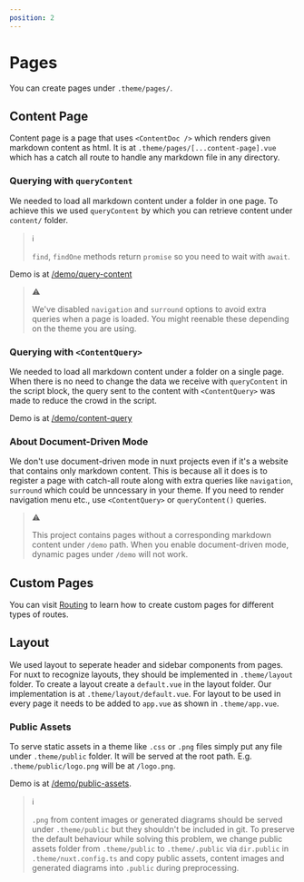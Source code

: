 ```yaml
---
position: 2
---
```


# Pages

You can create pages under `.theme/pages/`.

## Content Page

Content page is a page that uses `<ContentDoc />` which renders given markdown
content as html. It is at `.theme/pages/[...content-page].vue` which has a
catch all route to handle any markdown file in any directory.

### Querying with `queryContent`

We needed to load all markdown content under a folder in one page. To achieve
this we used `queryContent` by which you can retrieve content under `content/`
folder.

> :information_source:
>
> `find`, `findOne` methods return `promise` so you need to wait with `await`.

Demo is at [/demo/query-content](/demo/query-content)

> :warning:
>
> We've disabled `navigation` and `surround` options to avoid extra queries
> when a page is loaded. You might reenable these depending on the theme you
> are using.

### Querying with `<ContentQuery>`

We needed to load all markdown content under a folder on a single page. When
there is no need to change the data we receive with `queryContent` in the
script block, the query sent to the content with `<ContentQuery>` was made to
reduce the crowd in the script.

Demo is at [/demo/content-query](/demo/content-query)

### About Document-Driven Mode

We don't use document-driven mode in nuxt projects even if it's a website that
contains only markdown content. This is because all it does is to register a
page with catch-all route along with extra queries like `navigation`,
`surround` which could be unncessary in your theme. If you need to render
navigation menu etc., use `<ContentQuery>` or `queryContent()` queries.

> :warning:
>
> This project contains pages without a corresponding markdown content under
> `/demo` path. When you enable document-driven mode, dynamic pages under
> `/demo` will not work.

## Custom Pages

You can visit [Routing](./routing.md) to learn how to create custom pages for
different types of routes.

## Layout

We used layout to seperate header and sidebar components from pages. For nuxt
to recognize layouts, they should be implemented in `.theme/layout` folder. To
create a layout create a `default.vue` in the layout folder. Our implementation
is at `.theme/layout/default.vue`. For layout to be used in every page it needs
to be added to `app.vue` as shown in `.theme/app.vue`.

### Public Assets

To serve static assets in a theme like `.css` or `.png` files simply put any
file under `.theme/public` folder. It will be served at the root path. E.g.
`.theme/public/logo.png` will be at `/logo.png`.

Demo is at [/demo/public-assets](/demo/public-assets).

> :information_source:
>
> `.png` from content images or generated diagrams should be served under
> `.theme/public` but they shouldn't be included in git. To preserve the
> default behaviour while solving this problem, we change public assets folder
> from `.theme/public` to `.theme/.public` via `dir.public` in
> `.theme/nuxt.config.ts` and copy public assets, content images and generated
> diagrams into `.public` during preprocessing.
